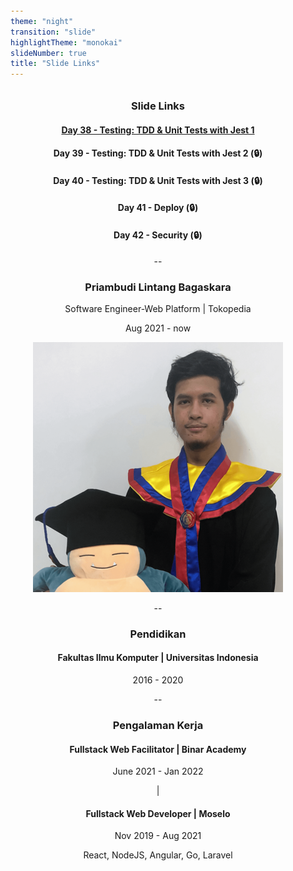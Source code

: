 ```yaml
---
theme: "night"
transition: "slide"
highlightTheme: "monokai"
slideNumber: true
title: "Slide Links"
---
```


<style>
pre {
  background: #303030;
  padding: 10px 16px;
  border-radius: 0.3em;
  counter-reset: line;
}
pre code[class*="="] .line {
  display: block;
  line-height: 1.8rem;
  font-size: 1em;
}
pre code[class*="="] .line:before {
  counter-increment: line;
  content: counter(line);
  display: inline-block;
  border-right: 3px solid #6ce26c !important;
  padding: 0 .5em;
  margin-right: .5em;
  color: #afafaf !important;
  width: 24px;
  text-align: right;
}

.reveal .slides > section > section {
  text-align: center; 
}

h1,h2,h3,h4 {
  text-align: center;
}

p {
  text-align: center;
}
</style>

### Slide Links
#### [Day 38 - Testing: TDD & Unit Tests with Jest 1](test-1.html)
#### Day 39 - Testing: TDD & Unit Tests with Jest 2 (🔒)
#### Day 40 - Testing: TDD & Unit Tests with Jest 3 (🔒)
#### Day 41 - Deploy (🔒)
#### Day 42 - Security (🔒)

--

### Priambudi Lintang Bagaskara

Software Engineer-Web Platform | Tokopedia

Aug 2021 - now

![](img/photo.png)

--

### Pendidikan
#### Fakultas Ilmu Komputer | Universitas Indonesia
2016 - 2020

--

### Pengalaman Kerja
#### Fullstack Web Facilitator | Binar Academy
June 2021 - Jan 2022

|

#### Fullstack Web Developer | Moselo
Nov 2019 - Aug 2021

React, NodeJS, Angular, Go, Laravel
